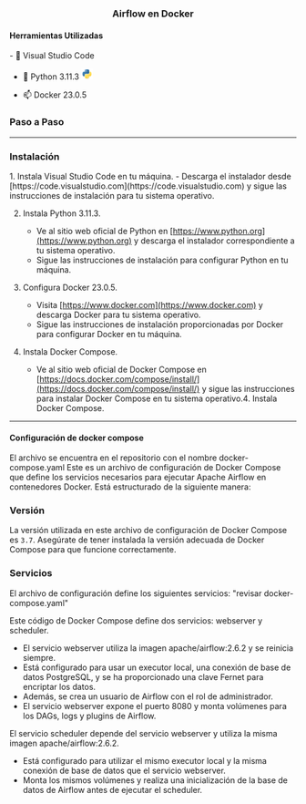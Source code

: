 <h1 align="center"></h1>
<h3 align="center">Airflow en Docker</h3>

<h4 align="left">Herramientas Utilizadas</h4>
- 📝 Visual Studio Code

- 💬 Python 3.11.3 <a href="https://www.python.org" target="_blank" rel="noreferrer"> <img src="https://raw.githubusercontent.com/devicons/devicon/master/icons/python/python-original.svg" alt="python" width="20" height="20"/> </a>
  
- 📫 Docker 23.0.5

<h3 align="left">Paso a Paso</h3>
<hr>
<h3 align="left">Instalación</h3>
1. Instala Visual Studio Code en tu máquina.
   - Descarga el instalador desde [https://code.visualstudio.com](https://code.visualstudio.com) y sigue las instrucciones de instalación para tu sistema operativo.
   
2. Instala Python 3.11.3.
   - Ve al sitio web oficial de Python en [https://www.python.org](https://www.python.org) y descarga el instalador correspondiente a tu sistema operativo.
   - Sigue las instrucciones de instalación para configurar Python en tu máquina.
     
3. Configura Docker 23.0.5.
   - Visita [https://www.docker.com](https://www.docker.com) y descarga Docker para tu sistema operativo.
   - Sigue las instrucciones de instalación proporcionadas por Docker para configurar Docker en tu máquina.
     
4. Instala Docker Compose.
   - Ve al sitio web oficial de Docker Compose en [https://docs.docker.com/compose/install/](https://docs.docker.com/compose/install/) y sigue 
    las instrucciones para instalar Docker Compose en tu sistema operativo.4. Instala Docker Compose.

<hr> 
<h4 align="left">Configuración de docker compose</h4>
El archivo se encuentra en el repositorio con el nombre docker-compose.yaml
Este es un archivo de configuración de Docker Compose que define los servicios necesarios para ejecutar Apache Airflow en contenedores Docker.
Está estructurado de la siguiente manera: 

### Versión
La versión utilizada en este archivo de configuración de Docker Compose es `3.7`. Asegúrate de tener instalada la versión adecuada de Docker Compose para que funcione correctamente.
### Servicios
El archivo de configuración define los siguientes servicios:
"revisar docker-compose.yaml"

Este código de Docker Compose define dos servicios: webserver y scheduler. 
- El servicio webserver utiliza la imagen apache/airflow:2.6.2 y se reinicia siempre.
- Está configurado para usar un executor local, una conexión de base de datos PostgreSQL, y se ha proporcionado una clave Fernet para encriptar los datos.
- Además, se crea un usuario de Airflow con el rol de administrador.
- El servicio webserver expone el puerto 8080 y monta volúmenes para los DAGs, logs y plugins de Airflow.

El servicio scheduler depende del servicio webserver y utiliza la misma imagen apache/airflow:2.6.2. 
- Está configurado para utilizar el mismo executor local y la misma conexión de base de datos que el servicio webserver.
- Monta los mismos volúmenes y realiza una inicialización de la base de datos de Airflow antes de ejecutar el scheduler.




